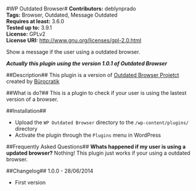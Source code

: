 #WP Outdated Browser#
**Contributors:** deblynprado  
**Tags:** Browser, Outdated, Message Outdated  
**Requires at least:** 3.6.0  
**Tested up to:** 3.9.1  
**License:** GPLv2  
**License URI:** http://www.gnu.org/licenses/gpl-2.0.html  

Show a message if the user using a outdated browser.

***Actually this plugin using the version 1.0.1 of Outdated Browser***

##Description##
This plugin is a version of [Outdated Browser Projetct](http://outdatedbrowser.com/) created by [Bürocratik](https://github.com/burocratik) 

##What is do?##
This is a plugin to check if your user is using the lastest version of a browser. 

##Installation##
* Upload the `WP Outdated Browser` directory to the `/wp-content/plugins/` directory 
* Activate the plugin through the `Plugins` menu in WordPress 

##Frequently Asked Questions##
**Whats happened if my user is using a updated browser?** 
Nothing! This plugin just works if your using a outdated browser.   

##Changelog##
1.0.0 - 28/06/2014
* First version
